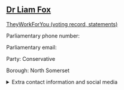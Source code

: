 ## <a href="https://members.parliament.uk/member/223/contact">Dr Liam Fox</a>

<a href="https://www.theyworkforyou.com/mp/10213/liam_fox/north_somerset">TheyWorkForYou (voting record, statements)</a> 

Parliamentary phone number:  

Parliamentary email:  

Party: Conservative 

Borough: North Somerset 

<details><summary>Extra contact information and social media</summary> 
<li>Website:</li>
<li>Twitter: https://twitter.com/LiamFox</li>
<li>Constituency office phone number:</li>
<li>Constituency office email:</li>
<li>Facebook:</li>
<li>Instagram:</li>
<li>Youtube:</li>
<li>Linkedin:</li>
<li>Government department phone number:</li>
<li>Government department email:</li>
<li>Threads:</li>
<li>Party office phone number:</li>
<li>Party office email:</li>
<li>Tiktok:</li>
</details>